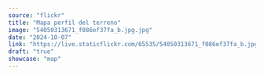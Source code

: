 ```yaml
---
source: "flickr"
title: "Mapa perfil del terreno"
image: "54050313671_f086ef37fa_b.jpg.jpg"
date: "2024-10-07"
link: "https://live.staticflickr.com/65535/54050313671_f086ef37fa_b.jpg"
draft: "true"
showcase: "map"
---
```

